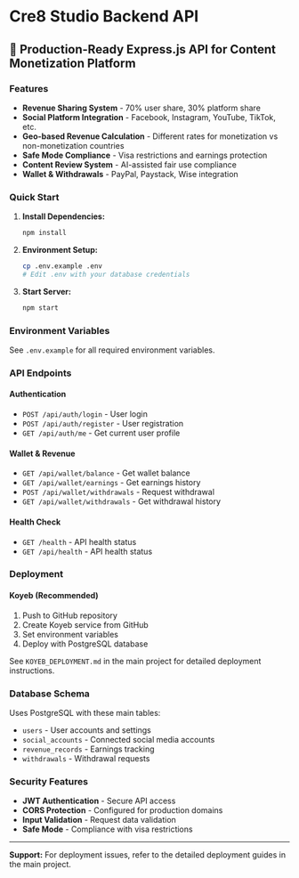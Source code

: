 # Cre8 Studio Backend API

## 🚀 Production-Ready Express.js API for Content Monetization Platform

### Features
- **Revenue Sharing System** - 70% user share, 30% platform share
- **Social Platform Integration** - Facebook, Instagram, YouTube, TikTok, etc.
- **Geo-based Revenue Calculation** - Different rates for monetization vs non-monetization countries
- **Safe Mode Compliance** - Visa restrictions and earnings protection
- **Content Review System** - AI-assisted fair use compliance
- **Wallet & Withdrawals** - PayPal, Paystack, Wise integration

### Quick Start

1. **Install Dependencies:**
   ```bash
   npm install
   ```

2. **Environment Setup:**
   ```bash
   cp .env.example .env
   # Edit .env with your database credentials
   ```

3. **Start Server:**
   ```bash
   npm start
   ```

### Environment Variables

See `.env.example` for all required environment variables.

### API Endpoints

#### Authentication
- `POST /api/auth/login` - User login
- `POST /api/auth/register` - User registration  
- `GET /api/auth/me` - Get current user profile

#### Wallet & Revenue
- `GET /api/wallet/balance` - Get wallet balance
- `GET /api/wallet/earnings` - Get earnings history
- `POST /api/wallet/withdrawals` - Request withdrawal
- `GET /api/wallet/withdrawals` - Get withdrawal history

#### Health Check
- `GET /health` - API health status
- `GET /api/health` - API health status

### Deployment

#### Koyeb (Recommended)
1. Push to GitHub repository
2. Create Koyeb service from GitHub
3. Set environment variables
4. Deploy with PostgreSQL database

See `KOYEB_DEPLOYMENT.md` in the main project for detailed deployment instructions.

### Database Schema

Uses PostgreSQL with these main tables:
- `users` - User accounts and settings
- `social_accounts` - Connected social media accounts  
- `revenue_records` - Earnings tracking
- `withdrawals` - Withdrawal requests

### Security Features

- **JWT Authentication** - Secure API access
- **CORS Protection** - Configured for production domains
- **Input Validation** - Request data validation
- **Safe Mode** - Compliance with visa restrictions

---

**Support:** For deployment issues, refer to the detailed deployment guides in the main project.